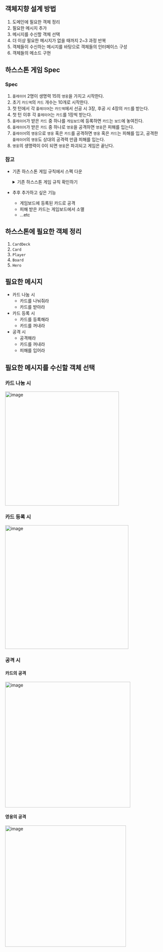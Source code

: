 ## 객체지향 설계 방법
1. 도메인에 필요한 객체 정리 
2. 필요한 메시지 추가 
3. 메시지를 수신할 객체 선택 
4. 더 이상 필요한 메시지가 없을 때까지 2~3 과정 반복 
5. 객체들이 수신하는 메시지를 바탕으로 객체들의 인터페이스 구성 
6. 객체들의 메소드 구현 



## 하스스톤 게임 Spec
### Spec
1. `플레이어` 2명이 생명력 15의 `영웅`을 가지고 시작한다.
2. 초기 `카드덱`의 `카드` 개수는 10개로 시작한다. 
3. 첫 턴에서 각 `플레이어`는 `카드덱`에서 선공 시 3장, 후공 시 4장의 `카드`를 받는다.
4. 첫 턴 이후 각 `플레이어`는 `카드`를 1장씩 받는다. 
5. `플레이어`가 받은 `카드` 중 하나를 `게임보드`에 등록하면 `카드`는 `보드`에 놓여진다.
6. `플레이어`가 받은 `카드` 중 하나로 `영웅`을 공격하면 `영웅`은 피해를 입는다.
7. `플레이어`의 `영웅`으로 `영웅` 혹은 `카드`를 공격하면 `영웅` 혹은 `카드`는 피해를 입고, 공격한 `플레이어`의 `영웅`도 상대의 공격력 만큼 피해를 입는다. 
8. `영웅`의 생명력이 0이 되면 `영웅`은 파괴되고 게임은 끝난다.

### 참고
- 기존 하스스톤 게임 규칙에서 스펙 다운
  <details> 
    <summary>기존 하스스톤 게임 규칙 확인하기</summary>

       1. 플레이어 2명의 영웅이 각 30의 생명력을 가지고 시작한다.
       2. 상대 영웅의 생명력이 0 이하로 감소되면 승리한다.
       3. 각 플레이어는 카드덱을 가진다.
       4. 덱의 카드 개수는 30장으로 고정된다. 
       5. 덱에 같은 카드는 2장까지 넣을 수 있다. 
       6. 일반 카드와 황금 카드는 같은 카드로 취급되므로 일반 2장, 황금 2장을 넣을 수 없다. 
       7. 게임 시작 후 선후공은 무작위로 결정된다. 
       8. 게임 시작 후 선공은 카드 3장, 후공은 카드 4장을 받는다. 
       9. 후공은 추가적으로 '동전 한 닢' 카드를 받는다. 
          1. 동전 한 닢 카드는 해당 턴에서만 일시적으로 마나를 1 상승시킨다. 
       10. 패에 있는 카드가 10장이면 이후로 뽑는 카드는 파괴된다.
       11. 각 플레이어는 마나를 가진다. 
       12. 각 플레이어는 턴이 끝나면 마나가 1 늘어난다. 
       13. 마나의 최대 수는 10이다. 
       14. 덱에 있는 카드를 사용할 때 마나가 소모된다. 
       15. 덱에 있는 카드를 사용할 때 카드별로 소모되는 마나는 차이가 있다. 
       16. 덱에 있는 카드는 카드의 성격에 따라 직접 영웅을 공격할 수도, 게임보드에 등록할 수도 있다.
  </details> 
- 추후 추가하고 싶은 기능
  - 게임보드에 등록된 카드로 공격
  - 피해 받은 카드는 게임보드에서 소멸  
  - ...etc



## 하스스톤에 필요한 객체 정리 
1. `CardDeck`
2. `Card`
3. `Player`
4. `Board`
5. `Hero`



## 필요한 메시지
- 카드 나눔 시
  - 카드를 나눠줘라
  - 카드를 받아라
- 카드 등록 시 
  - 카드를 등록해라
  - 카드를 꺼내라
- 공격 시
  - 공격해라
  - 카드를 꺼내라 
  - 피해를 입어라



## 필요한 메시지를 수신할 객체 선택
### 카드 나눔 시
<img width="368" alt="image" src="https://user-images.githubusercontent.com/62458327/116044640-1ca39380-a6ac-11eb-8688-378beb02135b.png">

### 카드 등록 시 
<img width="399" alt="image" src="https://user-images.githubusercontent.com/62458327/116044565-0a295a00-a6ac-11eb-8a14-f9992d6e694b.png">

### 공격 시 
#### 카드의 공격
<img width="405" alt="image" src="https://user-images.githubusercontent.com/62458327/116052504-a48d9b80-a6b4-11eb-9056-d0eeed01d27f.png">

#### 영웅의 공격
<img width="391" alt="image" src="https://user-images.githubusercontent.com/62458327/116052554-afe0c700-a6b4-11eb-85bc-1050a6b25757.png">

